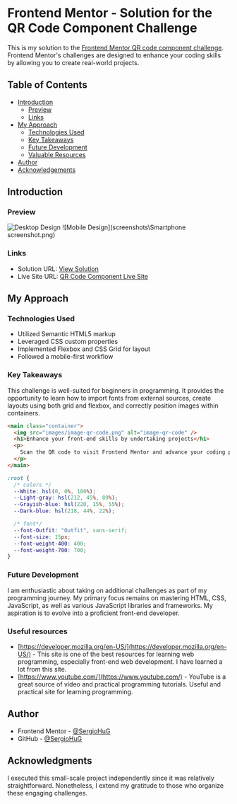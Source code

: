 # Frontend Mentor - Solution for the QR Code Component Challenge

This is my solution to the [Frontend Mentor QR code component challenge](https://www.frontendmentor.io/challenges/qr-code-component-iux_sIO_H). Frontend Mentor's challenges are designed to enhance your coding skills by allowing you to create real-world projects.

## Table of Contents

- [Introduction](#introduction)
  - [Preview](#preview)
  - [Links](#links)
- [My Approach](#my-approach)
  - [Technologies Used](#technologies-used)
  - [Key Takeaways](#key-takeaways)
  - [Future Development](#future-development)
  - [Valuable Resources](#valuable-resources)
- [Author](#author)
- [Acknowledgements](#acknowledgements)

## Introduction

### Preview

![Desktop Design](qr-code-component-main\screenshots\desktop-screenshot.png)
![Mobile Design](screenshots\Smartphone screenshot.png)

### Links

- Solution URL: [View Solution](https://your-solution-url.com)
- Live Site URL: [QR Code Component Live Site](https://qr-code-component-jet-six.vercel.app/)

## My Approach

### Technologies Used

- Utilized Semantic HTML5 markup
- Leveraged CSS custom properties
- Implemented Flexbox and CSS Grid for layout
- Followed a mobile-first workflow

### Key Takeaways

This challenge is well-suited for beginners in programming. It provides the opportunity to learn how to import fonts from external sources, create layouts using both grid and flexbox, and correctly position images within containers.

```html
<main class="container">
  <img src="images/image-qr-code.png" alt="image-qr-code" />
  <h1>Enhance your front-end skills by undertaking projects</h1>
  <p>
    Scan the QR code to visit Frontend Mentor and advance your coding proficiency.
  </p>
</main>
```

```css
:root {
  /* colors */
  --White: hsl(0, 0%, 100%);
  --Light-gray: hsl(212, 45%, 89%);
  --Grayish-blue: hsl(220, 15%, 55%);
  --Dark-blue: hsl(218, 44%, 22%);

  /* font*/
  --font-Outfit: "Outfit", sans-serif;
  --font-size: 15px;
  --font-weight-400: 400;
  --font-weight-700: 700;
}
```

### Future Development

I am enthusiastic about taking on additional challenges as part of my programming journey. My primary focus remains on mastering HTML, CSS, JavaScript, as well as various JavaScript libraries and frameworks. My aspiration is to evolve into a proficient front-end developer.

### Useful resources

- [https://developer.mozilla.org/en-US/](https://developer.mozilla.org/en-US/) - This site is one of the best resources for learning web programming, especially front-end web development. I have learned a lot from this site.
- [https://www.youtube.com/](https://www.youtube.com/) - YouTube is a great source of video and practical programming tutorials. Useful and practical site for learning programming.



## Author


- Frontend Mentor - [@SergioHuG](https://www.frontendmentor.io/profile/SergioHuG)
- GitHub - [@SergioHuG](https://github.com/SergioHuG)

## Acknowledgments

I executed this small-scale project independently since it was relatively straightforward. Nonetheless, I extend my gratitude to those who organize these engaging challenges.
